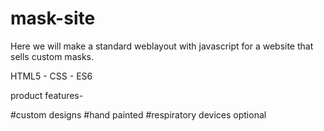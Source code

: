 # mask-site
Here we will make a standard weblayout with javascript for a website that sells custom masks.

HTML5 - CSS - ES6


product features- 

#custom designs
#hand painted
#respiratory devices optional